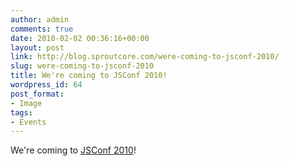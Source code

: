 ```yaml
---
author: admin
comments: true
date: 2010-02-02 00:36:16+00:00
layout: post
link: http://blog.sproutcore.com/were-coming-to-jsconf-2010/
slug: were-coming-to-jsconf-2010
title: We're coming to JSConf 2010!
wordpress_id: 64
post_format:
- Image
tags:
- Events
---
```


We're coming to [JSConf 2010](http://jsconf.us/2010/)!
